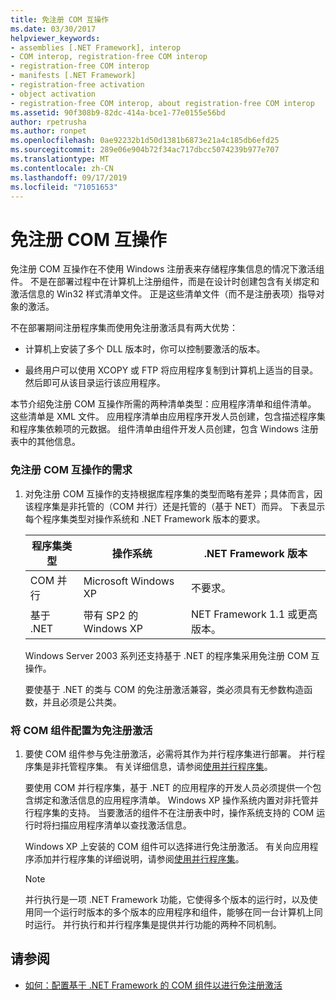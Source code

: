 ```yaml
---
title: 免注册 COM 互操作
ms.date: 03/30/2017
helpviewer_keywords:
- assemblies [.NET Framework], interop
- COM interop, registration-free COM interop
- registration-free COM interop
- manifests [.NET Framework]
- registration-free activation
- object activation
- registration-free COM interop, about registration-free COM interop
ms.assetid: 90f308b9-82dc-414a-bce1-77e0155e56bd
author: rpetrusha
ms.author: ronpet
ms.openlocfilehash: 0ae92232b1d50d1381b6873e21a4c185db6efd25
ms.sourcegitcommit: 289e06e904b72f34ac717dbcc5074239b977e707
ms.translationtype: MT
ms.contentlocale: zh-CN
ms.lasthandoff: 09/17/2019
ms.locfileid: "71051653"
---
```

# <a name="registration-free-com-interop"></a>免注册 COM 互操作
免注册 COM 互操作在不使用 Windows 注册表来存储程序集信息的情况下激活组件。 不是在部署过程中在计算机上注册组件，而是在设计时创建包含有关绑定和激活信息的 Win32 样式清单文件。 正是这些清单文件（而不是注册表项）指导对象的激活。  
  
 不在部署期间注册程序集而使用免注册激活具有两大优势：  
  
- 计算机上安装了多个 DLL 版本时，你可以控制要激活的版本。  
  
- 最终用户可以使用 XCOPY 或 FTP 将应用程序复制到计算机上适当的目录。 然后即可从该目录运行该应用程序。  
  
 本节介绍免注册 COM 互操作所需的两种清单类型：应用程序清单和组件清单。 这些清单是 XML 文件。 应用程序清单由应用程序开发人员创建，包含描述程序集和程序集依赖项的元数据。 组件清单由组件开发人员创建，包含 Windows 注册表中的其他信息。  
  
### <a name="requirements-for-registration-free-com-interop"></a>免注册 COM 互操作的需求  
  
1. 对免注册 COM 互操作的支持根据库程序集的类型而略有差异；具体而言，因该程序集是非托管的（COM 并行）还是托管的（基于 NET）而异。 下表显示每个程序集类型对操作系统和 .NET Framework 版本的要求。  
  
    |程序集类型|操作系统|.NET Framework 版本|  
    |-------------------|----------------------|----------------------------|  
    |COM 并行|Microsoft Windows XP|不要求。|  
    |基于 .NET|带有 SP2 的 Windows XP|NET Framework 1.1 或更高版本。|  
  
     Windows Server 2003 系列还支持基于 .NET 的程序集采用免注册 COM 互操作。  
  
     要使基于 .NET 的类与 COM 的免注册激活兼容，类必须具有无参数构造函数，并且必须是公共类。  
  
### <a name="configuring-com-components-for-registration-free-activation"></a>将 COM 组件配置为免注册激活  
  
1. 要使 COM 组件参与免注册激活，必需将其作为并行程序集进行部署。 并行程序集是非托管程序集。  有关详细信息，请参阅[使用并行程序集](/windows/desktop/SbsCs/using-side-by-side-assemblies)。  
  
     要使用 COM 并行程序集，基于 .NET 的应用程序的开发人员必须提供一个包含绑定和激活信息的应用程序清单。 Windows XP 操作系统内置对非托管并行程序集的支持。 当要激活的组件不在注册表中时，操作系统支持的 COM 运行时将扫描应用程序清单以查找激活信息。  
  
     Windows XP 上安装的 COM 组件可以选择进行免注册激活。 有关向应用程序添加并行程序集的详细说明，请参阅[使用并行程序集](/windows/desktop/SbsCs/using-side-by-side-assemblies)。  
  
    > [!NOTE]
    > 并行执行是一项 .NET Framework 功能，它使得多个版本的运行时，以及使用同一个运行时版本的多个版本的应用程序和组件，能够在同一台计算机上同时运行。 并行执行和并行程序集是提供并行功能的两种不同机制。  
  
## <a name="see-also"></a>请参阅

- [如何：配置基于 .NET Framework 的 COM 组件以进行免注册激活](configure-net-framework-based-com-components-for-reg.md)
